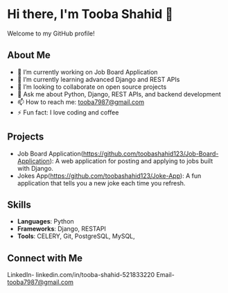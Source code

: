 # Hi there, I'm Tooba Shahid 👋

Welcome to my GitHub profile!

## About Me

- 🔭 I’m currently working on Job Board Application
- 🌱 I’m currently learning advanced Django and REST APIs
- 👯 I’m looking to collaborate on open source projects
- 💬 Ask me about Python, Django, REST APIs, and backend development
- 📫 How to reach me: tooba7987@gmail.com
- ⚡ Fun fact: I love coding and coffee

## Projects

- Job Board Application(https://github.com/toobashahid123/Job-Board-Application): A web application for posting and applying to jobs built with Django.
- Jokes App(https://github.com/toobashahid123/Joke-App): A fun application that tells you a new joke each time you refresh.

## Skills

- **Languages**: Python
- **Frameworks**: Django, RESTAPI
- **Tools**: CELERY, Git, PostgreSQL, MySQL, 

## Connect with Me

LinkedIn- linkedin.com/in/tooba-shahid-521833220
Email- tooba7987@gmail.com
